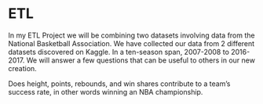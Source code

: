# ETL
In my ETL Project we will be combining two datasets involving data from the National Basketball Association. We have collected our data from 2 different datasets discovered on Kaggle. In a ten-season span, 2007-2008 to 2016-2017. We will answer a few questions that can be useful to others in our new creation. 

Does height, points, rebounds, and win shares contribute to a team’s success rate, in other words winning an NBA championship.
